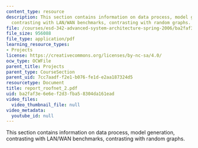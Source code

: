 ```yaml
---
content_type: resource
description: This section contains information on data process, model generation,
  contrasting with LAN/WAN benchmarks, contrasting with random graphs.
file: /courses/esd-342-advanced-system-architecture-spring-2006/ba2faf3e6e6ef2d3fba58304da161ead_report_roofnet_2.pdf
file_size: 956088
file_type: application/pdf
learning_resource_types:
- Projects
license: https://creativecommons.org/licenses/by-nc-sa/4.0/
ocw_type: OCWFile
parent_title: Projects
parent_type: CourseSection
parent_uid: 7cc7aadf-f2e1-b076-fe1d-e2aa187324d5
resourcetype: Document
title: report_roofnet_2.pdf
uid: ba2faf3e-6e6e-f2d3-fba5-8304da161ead
video_files:
  video_thumbnail_file: null
video_metadata:
  youtube_id: null
---
```

This section contains information on data process, model generation, contrasting with LAN/WAN benchmarks, contrasting with random graphs.